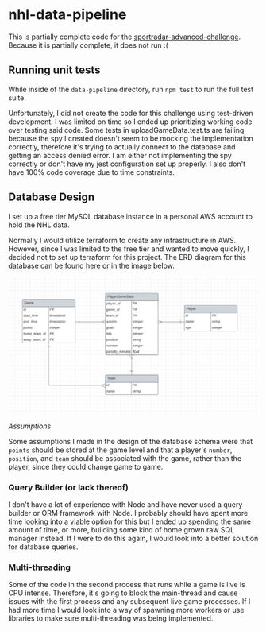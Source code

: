 # nhl-data-pipeline

This is partially complete code for the [sportradar-advanced-challenge](https://github.com/sportradarus/sportradar-advanced-challenge/tree/main). Because it is partially complete, it does not run :(

## Running unit tests

While inside of the `data-pipeline` directory, run `npm test` to run the full test suite.

Unfortunately, I did not create the code for this challenge using test-driven development. I was limited on time so I ended up prioritizing working code over testing said code. Some tests in uploadGameData.test.ts are failing because the spy I created doesn't seem to be mocking the implementation correctly, therefore it's trying to actually connect to the database and getting an access denied error. I am either not implementing the spy correctly or don't have my jest configuration set up properly. I also don't have 100% code coverage due to time constraints.

## Database Design

I set up a free tier MySQL database instance in a personal AWS account to hold the NHL data.

Normally I would utilize terraform to create any infrastructure in AWS. However, since I was limited to the free tier and wanted to move quickly, I decided not to set up terraform for this project. The ERD diagram for this database can be found [here](https://lucid.app/lucidchart/8f885212-2855-4e46-b622-e4f3daf8d0dc/edit?viewport_loc=-53%2C-52%2C2385%2C1536%2C.hCJmpJP21mM&invitationId=inv_7f1ef2f4-4e31-4c6f-961c-dbfbe40fae90) or in the image below.

![](data-pipeline/assets/nhl_database_erd.png)

*Assumptions*

Some assumptions I made in the design of the database schema were that `points` should be stored at the game level and that a player's `number`, `position`, and `team` should be associated with the game, rather than the player, since they could change game to game.

### Query Builder (or lack thereof)

I don't have a lot of experience with Node and have never used a query builder or ORM framework with Node. I probably should have spent more time looking into a viable option for this but I ended up spending the same amount of time, or more, building some kind of home grown raw SQL manager instead. If I were to do this again, I would look into a better solution for database queries.

### Multi-threading

Some of the code in the second process that runs while a game is live is CPU intense. Therefore, it's going to block the main-thread and cause issues with the first process and any subsequent live game processes. If I had more time I would look into a way of spawning more workers or use libraries to make sure multi-threading was being implemented.  
